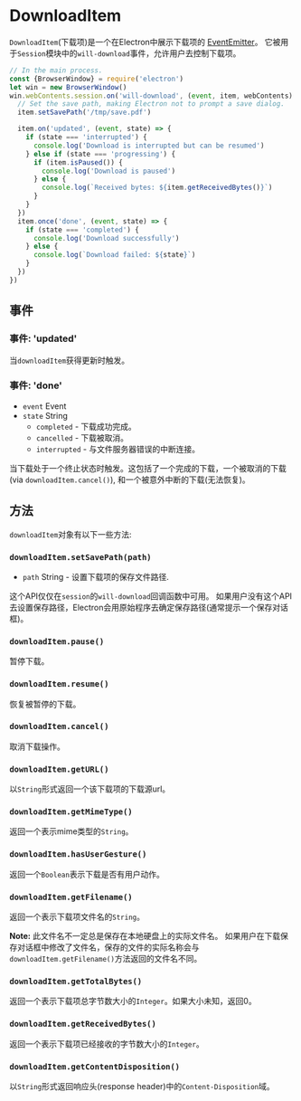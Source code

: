 # DownloadItem

`DownloadItem`(下载项)是一个在Electron中展示下载项的
[EventEmitter](http://nodejs.org/api/events.html#events_class_events_eventemitter)。
它被用于`Session`模块中的`will-download`事件，允许用户去控制下载项。

```javascript
// In the main process.
const {BrowserWindow} = require('electron')
let win = new BrowserWindow()
win.webContents.session.on('will-download', (event, item, webContents) => {
  // Set the save path, making Electron not to prompt a save dialog.
  item.setSavePath('/tmp/save.pdf')

  item.on('updated', (event, state) => {
    if (state === 'interrupted') {
      console.log('Download is interrupted but can be resumed')
    } else if (state === 'progressing') {
      if (item.isPaused()) {
        console.log('Download is paused')
      } else {
        console.log(`Received bytes: ${item.getReceivedBytes()}`)
      }
    }
  })
  item.once('done', (event, state) => {
    if (state === 'completed') {
      console.log('Download successfully')
    } else {
      console.log(`Download failed: ${state}`)
    }
  })
})
```

## 事件

### 事件: 'updated'

当`downloadItem`获得更新时触发。

### 事件: 'done'

* `event` Event
* `state` String
  * `completed` - 下载成功完成。
  * `cancelled` - 下载被取消。
  * `interrupted` - 与文件服务器错误的中断连接。

当下载处于一个终止状态时触发。这包括了一个完成的下载，一个被取消的下载(via `downloadItem.cancel()`),
和一个被意外中断的下载(无法恢复)。

## 方法

`downloadItem`对象有以下一些方法:

### `downloadItem.setSavePath(path)`

* `path` String - 设置下载项的保存文件路径.

这个API仅仅在`session`的`will-download`回调函数中可用。
如果用户没有这个API去设置保存路径，Electron会用原始程序去确定保存路径(通常提示一个保存对话框)。

### `downloadItem.pause()`

暂停下载。

### `downloadItem.resume()`

恢复被暂停的下载。

### `downloadItem.cancel()`

取消下载操作。

### `downloadItem.getURL()`

以`String`形式返回一个该下载项的下载源url。

### `downloadItem.getMimeType()`

返回一个表示mime类型的`String`。

### `downloadItem.hasUserGesture()`

返回一个`Boolean`表示下载是否有用户动作。

### `downloadItem.getFilename()`

返回一个表示下载项文件名的`String`。

**Note:** 此文件名不一定总是保存在本地硬盘上的实际文件名。
如果用户在下载保存对话框中修改了文件名，保存的文件的实际名称会与`downloadItem.getFilename()`方法返回的文件名不同。

### `downloadItem.getTotalBytes()`

返回一个表示下载项总字节数大小的`Integer`。如果大小未知，返回0。

### `downloadItem.getReceivedBytes()`

返回一个表示下载项已经接收的字节数大小的`Integer`。

### `downloadItem.getContentDisposition()`

以`String`形式返回响应头(response header)中的`Content-Disposition`域。
